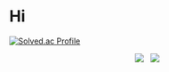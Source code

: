 # Hi

[![Solved.ac Profile](http://mazassumnida.wtf/api/v2/generate_badge?boj=predy)](https://solved.ac/predy/)

<!--![hyp3rflow's solved.ac stats](https://github-readme-solvedac.hyp3rflow.vercel.app/api/?handle=predy) -->

<!--<h3 align="center"><b>🛠 Tech Stack 🛠</b></h3>-->
<p align="center">
<img src="https://img.shields.io/badge/c-%2300599C.svg?style=for-the-badge&logo=c&logoColor=white"></a> &nbsp  
<img src="https://img.shields.io/badge/c++-%2300599C.svg?style=for-the-badge&logo=c%2B%2B&logoColor=white"></a> &nbsp  

</p>


<!--
**Predy0616/Predy0616** is a ✨ _special_ ✨ repository because its `README.md` (this file) appears on your GitHub profile.

Here are some ideas to get you started:

- 🔭 I’m currently working on ...
- 🌱 I’m currently learning ...
- 👯 I’m looking to collaborate on ...
- 🤔 I’m looking for help with ...
- 💬 Ask me about ...
- 📫 How to reach me: ...
- 😄 Pronouns: ...
- ⚡ Fun fact: ...
-->
